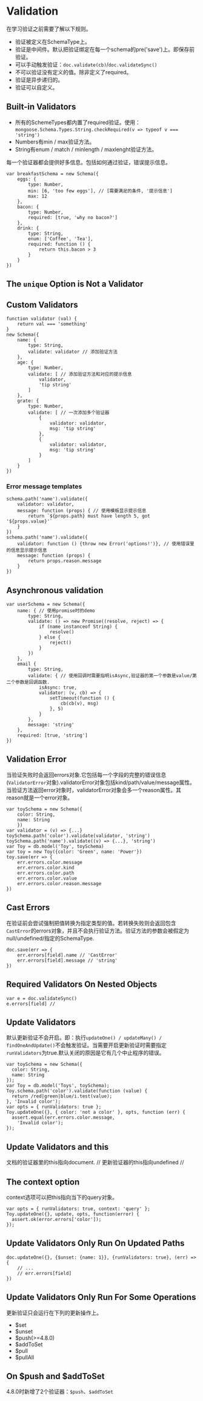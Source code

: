 # Validation

在学习验证之前需要了解以下规则。

- 验证被定义在SchemaType上。
- 验证是中间件。默认把验证绑定在每一个schema的pre('save')上。即保存前验证。
- 可以手动触发验证：`doc.validate(cb)`/`doc.validateSync()`
- 不可以验证没有定义的值。除非定义了required。
- 验证是异步递归的。
- 验证可以自定义。

## Built-in Validators

- 所有的SchemeTypes都内置了required验证。使用：`mongoose.Schema.Types.String.checkRequired(v => typeof v === 'string')`  
- Numbers有min / max验证方法。
- String有enum / match / minlength / maxlenght验证方法。

每一个验证器都会提供好多信息。包括如何通过验证，错误提示信息。

    var breakfastSchema = new Schema({
        eggs: {
            type: Number,
            min: [6, 'too few eggs'], // [需要满足的条件, '提示信息']
            max: 12
        },
        bacon: {
            type: Number,
            required: [true, 'why no bacon?']
        },
        drink: {
            type: String,
            enum: ['Coffee', 'Tea'],
            required: function () {
                return this.bacon > 3
            }
        }
    })

## The `unique` Option is Not a Validator

## Custom Validators

    function validator (val) {
        return val === 'something'
    }
    new Schema({
        name: { 
            type: String,
            validate: validator // 添加验证方法
        },
        age: {
            type: Number,
            validate: [ // 添加验证方法和对应的提示信息
                validator,
                'tip string'
            ]
        },
        grate: {
            type: Number,
            validate: [ // 一次添加多个验证器
                {
                    validator: validator,
                    msg: 'tip string'
                },
                {
                    validator: validator,
                    msg: 'tip string'
                }
            ]
        }
    })

### Error message templates

    schema.path('name').validate({
        validator: validator,
        message: function (props) { // 使用模板显示提示信息
            return `${props.path} must have length 5, got '${props.value}'`
        }
    })
    schema.path('name').validate({
        validator: function () {throw new Error('options!')}, // 使用错误里的信息显示提示信息
        message: function (props) {
            return props.reason.message
        }
    })

## Asynchronous validation

    var userSchema = new Schema({
        name: { // 使用promise时的demo
            type: String,
            validate: () => new Promise((resolve, reject) => {
                if (name instanceof String) {
                    resolve()
                } else {
                    reject()
                }
            })
        },
        email {
            type: String,
            validate: { // 使用回调时需要指明isAsync,验证器的第一个参数是value/第二个参数是回调函数.
                isAsync: true,
                validator: (v, cb) => {
                    setTimeout(function () {
                        cb(cb(v), msg)
                    }, 5)
                }
            },
            message: 'string'
        },
        required: [true, 'string']
    })

## Validation Error

当验证失败时会返回errors对象.它包括每一个字段的完整的错误信息(`ValidatorError`对象).validatorError对象包括kind/path/value/message属性。当验证方法返回error对象时，validatorError对象会多一个reason属性。其reason就是一个error对象。

    var toySchema = new Schema({
        color: String,
        name: String
        })
    var validator = (v) => {...}
    toySchema.path('color').validate(validator, 'string')
    toySchema.path('name').validate((v) => {...}, 'string')
    var Toy = db.model('Toy', toySchema)
    var toy = new Toy({color: 'Green', name: 'Power'})
    toy.save(err => {
        err.errors.color.message
        err.errors.color.kind
        err.errors.color.path
        err.errors.color.value
        err.errors.color.reason.message
    })

## Cast Errors

在验证前会尝试强制把值转换为指定类型的值。若转换失败则会返回包含`CastError`的errors对象，并且不会执行验证方法。验证方法的参数会被假定为null/undefined/指定的SchemaType.

    doc.save(err => {
        err.errors[field].name // 'CastError'
        err.errors[field].message // 'string'
    })

## Required Validators On Nested Objects

    var e = doc.validateSync()
    e.errors[field] // 

## Update Validators

默认更新验证不会开启。即：执行`updateOne() / updateMany() / findOneAndUpdate()`不会触发验证。当需要开启更新验证时需要指定`runValidators`为true.默认关闭的原因是它有几个中止程序的错误。

    var toySchema = new Schema({
      color: String,
      name: String
    });
    var Toy = db.model('Toys', toySchema);
    Toy.schema.path('color').validate(function (value) {
      return /red|green|blue/i.test(value);
    }, 'Invalid color');
    var opts = { runValidators: true };
    Toy.updateOne({}, { color: 'not a color' }, opts, function (err) {
      assert.equal(err.errors.color.message,
        'Invalid color');
    });

## Update Validators and this

文档的验证器里的this指向document. //
更新验证器的this指向undefined //

## The context option

context选项可以把this指向当下的query对象。

    var opts = { runValidators: true, context: 'query' };
    Toy.updateOne({}, update, opts, function(error) {
      assert.ok(error.errors['color']);
    });

## Update Validators Only Run On Updated Paths

```
doc.updateOne({}, {$unset: {name: 1}}, {runValidators: true}, (err) => {
	// ...
	// err.errors[field]
})
```

## Update Validators Only Run For Some Operations

更新验证只会运行在下列的更新操作上。

- $set
- $unset 
- $push(>=4.8.0)
- $addToSet
- $pull
- $pullAll

## On $push and $addToSet

4.8.0时新增了2个验证器：`$push`、`$addToSet`
